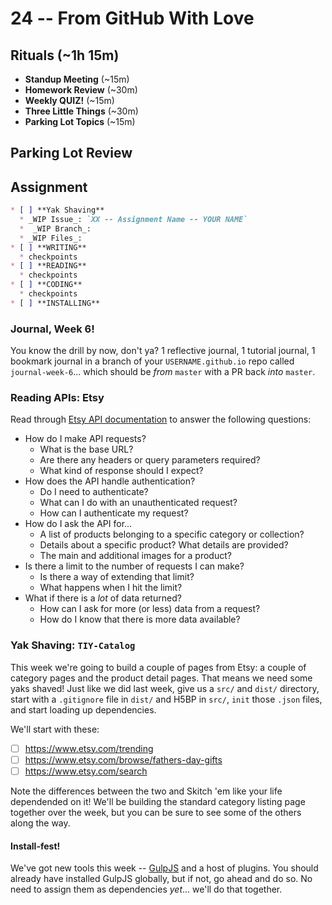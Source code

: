 # 24 -- From GitHub With Love

## Rituals (~1h 15m)

* **Standup Meeting** (~15m)
* **Homework Review** (~30m)
* **Weekly QUIZ!** (~15m)
* **Three Little Things** (~30m)
* **Parking Lot Topics** (~15m)

## Parking Lot Review

## Assignment

```markdown
* [ ] **Yak Shaving**
  * _WIP Issue_: `XX -- Assignment Name -- YOUR NAME`
  *  _WIP Branch_:
  * _WIP Files_:
* [ ] **WRITING**
  * checkpoints
* [ ] **READING**
  * checkpoints
* [ ] **CODING**
  * checkpoints
* [ ] **INSTALLING**
```

### Journal, Week 6!

You know the drill by now, don't ya? 1 reflective journal, 1 tutorial journal, 1 bookmark journal in a branch of your `USERNAME.github.io` repo called `journal-week-6`... which should be _from_ `master` with a PR back _into_ `master`. 

### Reading APIs: Etsy

Read through [Etsy API documentation](https://www.etsy.com/developers/documentation) to answer the following questions:

  * How do I make API requests?
    * What is the base URL?
    * Are there any headers or query parameters required?
    * What kind of response should I expect?
  * How does the API handle authentication?
    * Do I need to authenticate?
    * What can I do with an unauthenticated request?
    * How can I authenticate my request?
  * How do I ask the API for...
    * A list of products belonging to a specific category or collection?
    * Details about a specific product? What details are provided?
    * The main and additional images for a product?
  * Is there a limit to the number of requests I can make?
    * Is there a way of extending that limit?
    * What happens when I hit the limit?
  * What if there is a _lot_ of data returned?
    * How can I ask for more (or less) data from a request?
    * How do I know that there is more data available?

### Yak Shaving: `TIY-Catalog`

This week we're going to build a couple of pages from Etsy: a couple of category pages and the product detail pages. That means we need some yaks shaved! Just like we did last week, give us a `src/` and `dist/` directory, start with a `.gitignore` file in `dist/` and H5BP in `src/`, `init` those `.json` files, and start loading up dependencies. 

We'll start with these:

* [ ] https://www.etsy.com/trending
* [ ] https://www.etsy.com/browse/fathers-day-gifts
* [ ] https://www.etsy.com/search

Note the differences between the two and Skitch 'em like your life dependended on it! We'll be building the standard category listing page together over the week, but you can be sure to see some of the others along the way.

#### Install-fest!

We've got new tools this week -- [GulpJS](http://gulpjs.com) and a host of plugins. You should already have installed GulpJS globally, but if not, go ahead and do so. No need to assign them as dependencies _yet_... we'll do that together.
